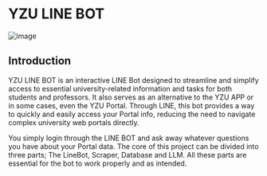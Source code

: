 # YZU LINE BOT
![image](https://github.com/user-attachments/assets/78b73076-1ee5-459f-ab0e-6da788e49901)

## Introduction

YZU LINE BOT is an interactive LINE Bot designed to streamline and simplify access to essential university-related information and tasks for both students and professors. It also serves as an alternative to the YZU APP or in some cases, even the YZU Portal. Through LINE, this bot provides a  way to quickly and easily access your Portal info, reducing the need to navigate complex university web portals directly.

You simply login through the LINE BOT and ask away whatever questions you have about your Portal data. The core of this project can be divided into three parts; The LineBot, Scraper, Database and LLM. All these parts are essential for the bot to work properly and as intended. 
